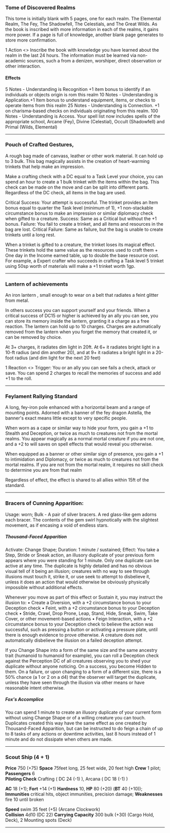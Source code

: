 ### Tome of Discovered Realms
This tome is initially blank with 5 pages, one for each realm. The Elemental Realm, The Fey, The Shadowfell, The Celestials, and The Great Wilds. As the book is inscribed with more information in each of the realms, it gains more power. If a page is full of knowledge, another blank page generates to store more confirmation. 

1 Action <> Inscribe the book with knowledge you have learned about the realm in the last 24 hours. The information must be learned via non-academic sources, such a from a denizen, worshiper, direct observation or other interaction.
#### Effects
5 Notes - Understanding is Recognition +1 item bonus to identify if an individuals or objects origin is rom this realm
10 Notes - Understanding is Application.+1 Item bonus to understand equipment, items, or checks to operate items from this realm
25 Notes - Understanding is Connection. +1 on charisma-based checks on individuals originating from this realm.
100 Notes - Understanding is Access. Your spell list now includes spells of the appropriate school, Arcane (Fey), Divine (Celestial), Occult (Shadowfell) and Primal (Wilds, Elemental)

---
### Pouch of Crafted Gestures,
A rough bag made of canvass, leather or other work material. It can hold up to 3 bulk. This bag magically assists in the creation of heart-warming trinkets that help make an impression. 

Make a crafting check with a DC equal to a Task Level your choice, you can spend an hour to create a 1 bulk trinket with the items within the bag. This check can be made on the move and can be split into different parts. Regardless of the DC check, all items in the bag are used. 

Critical Success: Your attempt is successful. The trinket provides an Item bonus equal to quarter the Task level (minimum of 1), +1 non-stackable circumstance bonus to make an impression or similar diplomacy check when gifted to a creature. 
Success: Same as a Critical but without the +1 bonus. 
Failure: You fail to create a trinket, and all items and resources in the bag are lost. 
Critical Failure: Same as failure, but the bag is unable to create trinkets until a long rest.

When a trinket is gifted to a creature, the trinket loses its magical effect. These trinkets hold the same value as the resources used to craft them + One day in the Income earned table, up to double the base resource cost. For example, a Expert crafter who succeeds in crafting a Task level 5 trinket using 50sp worth of materials will make a +1 trinket worth 1gp. 

---
### Lantern of achievements
An iron lantern , small enough to wear on a belt that radiates a feint glitter from metal.

In others success you can support yourself and your friends. When a critical success of DC15 or higher is achieved by an ally you can see, you can store its memory inside the lantern, granting it a charge as a free reaction. The lantern can hold up to 10 charges. Charges are automatically removed from the lantern when you forget the memory that created it, or can be removed by choice. 

At 3+ charges, it radiates dim light in 20ft. At 6+ it radiates bright light in a 10-ft radius (and dim another 20), and at 9+ it radiates a bright light  in a 20-foot radius (and dim light for the next 20 feet)

1 Reaction <> Trigger:  You or an ally you can see fails a check, attack or save. You can spend 2 charges to recall the memories of success and add +1 to the roll.

---
### Feylament Rallying Standard
A long, fey-iron pole enhanced with a horizontal beam and a range of mounting points. Adorned with a banner of the fey dragon Astella, the banner's exact means little except to very specific people.

When worn as a cape or similar way to hide your form, you gain a +1 to Stealth and Deception, or twice as much to creatures not from the mortal realms. You appear magically as a normal mortal creature if you are not one, and a +2 to will saves on spell effects that would reveal you otherwise.

When equipped as a banner or other similar sign of presence, you gain a +1 to intimidation and Diplomacy,  or twice as much to creatures not from the mortal realms. If you are not from the mortal realm, it requires no skill check to determine you are from that realm 

Regardless of effect, the effect is shared to all allies within 15ft of the standard. 

---
### Bracers of Cunning Apparition: 
Usage: worn; Bulk -
A pair of silver bracers. A red glass-like gem adorns each bracer. The contents of the gem swirl hypnotically with the slightest movement, as if encasing a void of endless stars.
##### Thousand-Faced Apparition
Activate: Change Shape; 
Duration: 1 minute / sustained; 
Effect: You take a Step, Stride or Sneak action, an illusory duplicate of your previous form appears where you were standing for 1 minute. Only one duplicate can be active at any time. The duplicate is highly detailed and has no obvious visual tell of it being an illusion; creatures with no way to see through illusions must touch it, strike it, or use seek to attempt to disbelieve it, unless it does an action that would otherwise be obviously physically impossible without additional effects.

Whenever you move as part of this effect or Sustain it, you may instruct the illusion to: 
• Create a Diversion, with a +2 circumstance bonus to your Deception check 
• Feint, with a +2 circumstance bonus to your Deception check 
• Stride, Crawl, Drop Prone, Leap, Stand, Hide, Sneak, Swim, Take Cover, or other movement-based actions
• Feign Interaction, with a +2 circumstance bonus to your Deception check to believe the action was successful, such as pressing a button or activating a pressure plate, until there is enough evidence to prove otherwise.
A creature does not automatically disbelieve the illusion on a failed deception attempt. 

If you Change Shape into a form of the same size and the same ancestry trait (humanoid to humanoid for example), you can roll a Deception check against the Perception DC of all creatures observing you to shed your duplicate without anyone noticing. 
On a success, you become Hidden to them.  On a failure, or upon changing to a form of a different size, there is a 50% chance (a 1 or 2 on a d4) that the observer will target the duplicate, unless they have seen through the illusion via other means or have reasonable intent otherwise.
##### Fox's Accomplice
You can spend 1 minute to create an illusory duplicate of your current form without using Change Shape or of a willing creature you can touch. Duplicates created this way have the same effect as one created by Thousand-Faced Apparition, but can be instructed to do feign a chain of up to 8 tasks of any actions or downtime activities, last 8 hours instead of 1 minute and do not dissipate when others are made. 

---
### Scout Ship (4 + 1)

**Price** 750 (+75)
**Space** 75feet long, 25 feet wide, 20 feet high
**Crew** 1 pilot; **Passengers** 6  
**Piloting Check** Crafting ( DC 24 (-1) ), Arcana ( DC 18 (-1) )

**AC** 18 (+1); **Fort** +14 (+1) 
**Hardness** 10, **HP** 80 (+20) (**BT** 40 (+10)); **Immunities** critical hits, object immunities, precision damage; **Weaknesses** fire 10 until broken

**Speed** swim 35 feet (+5) (Arcane Clockwork)  
**Collision** 4d10 (DC 22)
**Carrying Capacity** 300 bulk (+30) (Cargo Hold, Deck), 2 Mounting spots (Deck)

---
